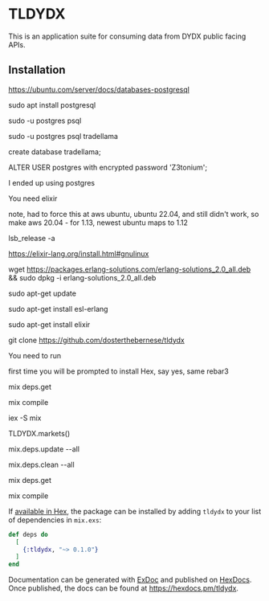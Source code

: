 # TLDYDX

This is an application suite for consuming data from DYDX public facing APIs.  

## Installation

https://ubuntu.com/server/docs/databases-postgresql  

sudo apt install postgresql  

sudo -u postgres psql  

sudo -u postgres psql tradellama

create database tradellama;  

ALTER USER postgres with encrypted password 'Z3tonium';  

I ended up using postgres  


You need elixir  

note, had to force this at aws ubuntu, ubuntu 22.04, and still didn't work, so make aws 20.04 - for 1.13, newest ubuntu maps to 1.12  

lsb_release -a    

https://elixir-lang.org/install.html#gnulinux  

wget https://packages.erlang-solutions.com/erlang-solutions_2.0_all.deb && sudo dpkg -i erlang-solutions_2.0_all.deb  

sudo apt-get update  

sudo apt-get install esl-erlang  

sudo apt-get install elixir  

git clone https://github.com/dosterthebernese/tldydx  

You need to run  

first time you will be prompted to install Hex, say yes, same rebar3

mix deps.get  

mix compile  

iex -S mix  

TLDYDX.markets()  

mix.deps.update --all  

mix.deps.clean --all  

mix deps.get  

mix compile  


If [available in Hex](https://hex.pm/docs/publish), the package can be installed
by adding `tldydx` to your list of dependencies in `mix.exs`:

```elixir
def deps do
  [
    {:tldydx, "~> 0.1.0"}
  ]
end
```

Documentation can be generated with [ExDoc](https://github.com/elixir-lang/ex_doc)
and published on [HexDocs](https://hexdocs.pm). Once published, the docs can
be found at <https://hexdocs.pm/tldydx>.



